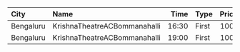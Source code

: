 | City      | Name                         |  Time | Type  | Price | Capacity | Booked |
| :-------- | :--------------------------- | ----: | :---- | ----: | -------: | -----: |
| Bengaluru | KrishnaTheatreACBommanahalli | 16:30 | First |  100₹ |      165 |    112 |
| Bengaluru | KrishnaTheatreACBommanahalli | 19:00 | First |  100₹ |      165 |    112 |